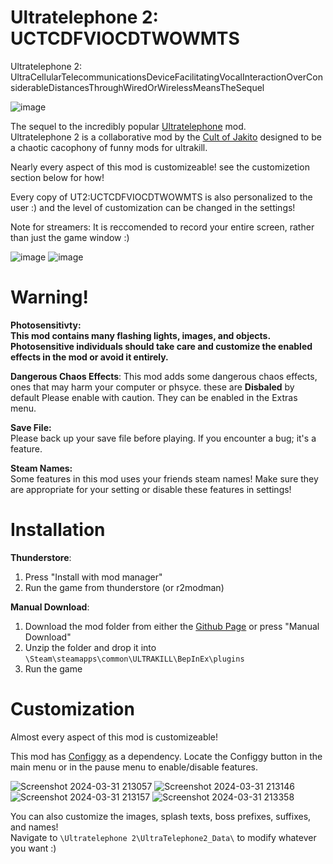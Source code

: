 # Ultratelephone 2: UCTCDFVIOCDTWOWMTS
Ultratelephone 2:
UltraCellularTelecommunicationsDeviceFacilitatingVocalInteractionOverConsiderableDistancesThroughWiredOrWirelessMeansTheSequel

![image](https://github.com/CultOfJakito/UltraTelephone2/blob/main/unity/UT2_ModKit/Assets/Telephone%202/Misc/Textures/UltraTelephone2Header.png)

The sequel to the incredibly popular [Ultratelephone](https://thunderstore.io/c/ultrakill/p/CultOfJakito/UltraTelephone/) mod.</br>
Ultratelephone 2 is a collaborative mod by the [Cult of Jakito](https://github.com/CultOfJakito) designed to be a chaotic cacophony of funny mods for ultrakill.

Nearly every aspect of this mod is customizeable! see the customizetion section below for how! 

Every copy of UT2:UCTCDFVIOCDTWOWMTS is also personalized to the user :) and the level of customization can be changed in the settings!

Note for streamers: It is reccomended to record your entire screen, rather than just the game window :)

![image](https://github.com/CultOfJakito/UltraTelephone2/assets/51797223/e88eb889-0a85-450e-9d92-2e1ecedeefd5)  ![image](https://github.com/CultOfJakito/UltraTelephone2/assets/51797223/fe80f70f-582d-4ad3-9541-0fb3b6a39839)

# Warning!
**Photosensitivty:**<br>
**This mod contains many flashing lights, images, and objects. Photosensitive individuals should take care and customize the enabled effects in the mod or avoid it entirely.**

**Dangerous Chaos Effects**:
This mod adds some dangerous chaos effects, ones that may harm your computer or phsyce.  these are **Disbaled** by default
Please enable with caution. They can be enabled in the Extras menu.

**Save File:**<br>
Please back up your save file before playing. If you encounter a bug; it's a feature.

**Steam Names:**<br>
Some features in this mod uses your friends steam names! Make sure they are appropriate for your setting or disable these features in settings!

# Installation

**Thunderstore**:<br>
1) Press "Install with mod manager"
2) Run the game from thunderstore (or r2modman)

**Manual Download**:<br>
1) Download the mod folder from either the [Github Page](https://github.com/CultOfJakito/UltraTelephone2) or press "Manual Download"
2) Unzip the folder and drop it into `\Steam\steamapps\common\ULTRAKILL\BepInEx\plugins` 
3) Run the game

# Customization
Almost every aspect of this mod is customizeable!

This mod has [Configgy](https://thunderstore.io/c/ultrakill/p/Hydraxous/Configgy/) as a dependency. 
Locate the Configgy button in the main menu or in the pause menu to enable/disable features.

![Screenshot 2024-03-31 213057](https://github.com/CultOfJakito/UltraTelephone2/assets/51797223/c289c982-439b-4477-804b-5e6a0e96f3f2)
![Screenshot 2024-03-31 213146](https://github.com/CultOfJakito/UltraTelephone2/assets/51797223/d2aed774-89cf-4cb4-8698-a7bd42b664de)
![Screenshot 2024-03-31 213157](https://github.com/CultOfJakito/UltraTelephone2/assets/51797223/eeb07e9a-c5fa-4519-956c-c358a9b20bac)
![Screenshot 2024-03-31 213358](https://github.com/CultOfJakito/UltraTelephone2/assets/51797223/bfeac85e-ab27-47a1-85ba-1fdab7e55b04)

You can also customize the images, splash texts, boss prefixes, suffixes, and names!<br>
Navigate to `\Ultratelephone 2\UltraTelephone2_Data\` to modify whatever you want :)
